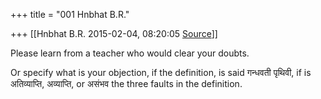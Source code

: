 +++
title = "001 Hnbhat B.R."

+++
[[Hnbhat B.R.	2015-02-04, 08:20:05 [Source](https://groups.google.com/g/samskrita/c/CCEqDMX8a7c)]]



Please learn from a teacher who would clear your doubts.

  

Or specify what is your objection, if the definition, is said गन्धवती पृथिवी, if is अतिव्याप्ति, अव्याप्ति, or असंभव the three faults in the definition.

  

  

